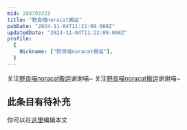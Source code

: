 ```yaml
---
mid: 288793323
title: "野良喵noracat搬运"
pubDate: "2024-11-04T11:22:09.008Z"
updatedDate: "2024-11-04T11:22:09.008Z"
profile:
  {
    Nickname: ["野良喵noracat搬运"],
  }
---
```


关注[野良喵noracat搬运](https://space.bilibili.com/288793323)谢谢喵~ 关注[野良喵noracat搬运](https://space.bilibili.com/288793323)谢谢喵~

## 此条目有待补充
你可以在[这里](https://github.com/Yuhanawa/VTuber.ICU-Content/edit/master/v/野良喵noracat搬运/index.md)编辑本文
